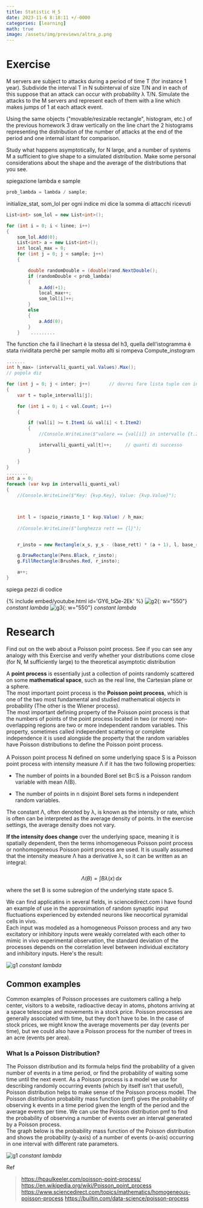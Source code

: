 ```yaml
---
title: Statistic H_5
date: 2023-11-6 8:18:11 +/-0000
categories: [learning]
math: true
image: /assets/img/previews/altra_p.png
---
```

# Exercise

M servers are subject to attacks during a period of time T (for instance 1 year).
Subdivide the interval T in N subinterval of size T/N and in each of this suppose that
an attack can occur with probability λ T/N.
Simulate the attacks to the M servers and represent each of them with a line which
makes jumps of 1 at each attack event.

Using the same objects ("movable/resizable rectangle", histogram, etc.) of the previous homework 3
draw vertically on the line chart the 2 histograms representing the distribution of the number
of attacks at the end of the period and one internal istant for comparison.

Study what happens asymptotically, for N large, and a number of systems M a sufficient to give shape to
a simulated distribution. Make some personal considerations about the shape and the average of the distributions that you see.

spiegazione lambda e sample
```c#
prob_lambda = lambda / sample;
```


initialize_stat, som_lol per ogni indice mi dice la somma di attacchi ricevuti
```c#
List<int> som_lol = new List<int>();

for (int i = 0; i < linee; i++)
{
    som_lol.Add(0);
    List<int> a = new List<int>();
    int local_max = 0;
    for (int j = 0; j < sample; j++)
    {

        double randomDouble = (double)rand.NextDouble();
        if (randomDouble < prob_lambda)                
        {
            a.Add(+1);
            local_max++;
            som_lol[i]++;
        }
        else
        {
            a.Add(0);
        }
    }    .........
```
The function che fa il linechart è la stessa del h3, quella dell'istogramma è stata rividitata perchè per sample molto alti si rompeva
Compute_instogram
```c#
.......
int h_max= (intervalli_quanti_val.Values).Max();
// popola diz

for (int j = 0; j < inter; j++)       // dovrei fare lista tuple con intervalli
{
    var t = tuple_intervalli[j];

    for (int i = 0; i < val.Count; i++)
    {

        if (val[i] >= t.Item1 && val[i] < t.Item2)
        {
            //Console.WriteLine($"valore == {val[i]} in intervallo {t.Item1} a {t.Item2}");

            intervalli_quanti_val[t]++;     // quanti di successo
        }

    }
}
........
int a = 0;
foreach (var kvp in intervalli_quanti_val)
{
    //Console.WriteLine($"Key: {kvp.Key}, Value: {kvp.Value}");



    int l = (spazio_rimasto_1 * kvp.Value) / h_max;                                         
                                                                             
    //Console.WriteLine($"lunghezza rett == {l}");


    r_insto = new Rectangle(x_s, y_s - (base_rett) * (a + 1), l, base_rett);

    g.DrawRectangle(Pens.Black, r_insto);
    g.FillRectangle(Brushes.Red, r_insto);

    a++;
}

```
spiega pezzi di codice

{% include embed/youtube.html id='GY6_bQe-2Ek' %}
![g2](/assets/statiistics/h5/less_sample.png){: w="550"}
_constant lambda_
![g3](/assets/statiistics/h5/h_sample.png){: w="550"}
_constant lambda_

# Research
Find out on the web about a Poisson point process. See if you can see any analogy with this Exercise and verify whether your distributions come close (for N, M sufficiently large) to the theoretical asymptotic distribution

A **point process** is essentially just a collection of points randomly scattered on some **mathematical space**, such as the real line, the Cartesian plane or a sphere. <br>
The most important point process is the **Poisson point process**, which is one of the two most fundamental and studied mathematical objects in probability (The other is the Wiener process). <br>
The most important defining property of the Poisson point process is that the numbers of points of the point process located in two (or more) non-overlapping regions are two or more independent random variables. This property, sometimes called independent scattering or complete independence it is used alongside the property that the random variables have Poisson distributions to define the Poisson point process. <br>
<br>
A Poisson point process N defined on some underlying space S is a Poisson point process with intensity measure Λ if it has the two following properties:

+ The number of points in a bounded Borel set B⊂S is a Poisson random variable with mean Λ(B).

+ The number of points in n disjoint Borel sets forms n independent random variables.

The constant Λ, often denoted by λ, is known as the intensity or rate, which is often can be interpreted as the average density of points. In the exercise settings, the average density does not vary.


**If the intensity does change** over the underlying space, meaning it is spatially dependent, then the terms inhomogeneous Poisson point process or nonhomogeneous Poisson point process are used. It is usually assumed that the intensity measure Λ has a derivative λ, so it can be written as an integral: <br>
<br>
$$
Λ(B)=\int Bλ(x)\,\mathrm{d}x
$$
<!--Λ(B)=∫Bλ(x)dx, -->

where the set B is some subregion of the underlying state space S. <br>

We can find applicatins in several fields, in sciencedirect.com i have found an example of use in the approximation of random synaptic input fluctuations experienced by extended neurons like neocortical pyramidal cells in vivo. <br>
Each input was modeled as a homogeneous Poisson process and any two excitatory or inhibitory inputs were weakly correlated with each other to mimic in vivo experimental observation, the standard deviation of the processes depends on the correlation level between individual excitatory and inhibitory inputs. Here's the result: <br>

![g1](/assets/statiistics/h5/poisson_1.jpg)
_constant lambda_


## Common examples
Common examples of Poisson processes are customers calling a help center, visitors to a website, radioactive decay in atoms, photons arriving at a space telescope and movements in a stock price. Poisson processes are generally associated with time, but they don’t have to be. In the case of stock prices, we might know the average movements per day (events per time), but we could also have a Poisson process for the number of trees in an acre (events per area).

### What Is a Poisson Distribution?
The Poisson distribution and its formula helps find the probability of a given number of events in a time period, or find the probability of waiting some time until the next event. As a Poisson process is a model we use for describing randomly occurring events (which by itself isn’t that useful), Poisson distribution helps to make sense of the Poisson process model.
The Poisson distribution probability mass function (pmf) gives the probability of observing k events in a time period given the length of the period and the average events per time. 
We can use the Poisson distribution pmf to find the probability of observing a number of events over an interval generated by a Poisson process. <br>
The graph below is the probability mass function of the Poisson distribution and shows the probability (y-axis) of a number of events (x-axis) occurring in one interval with different rate parameters.

![g1](/assets/statiistics/h5/pmf.png)
_constant lambda_

Ref
>https://hpaulkeeler.com/poisson-point-process/
>https://en.wikipedia.org/wiki/Poisson_point_process
>https://www.sciencedirect.com/topics/mathematics/homogeneous-poisson-process
>https://builtin.com/data-science/poisson-process

